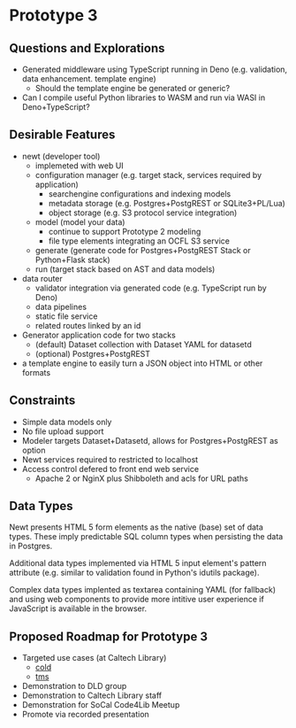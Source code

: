 
# Prototype 3

## Questions and Explorations

- Generated middleware using TypeScript running in Deno (e.g. validation, data enhancement. template engine)
  - Should the template engine be generated or generic?
- Can I compile useful Python libraries to WASM and run via WASI in Deno+TypeScript?

## Desirable Features

- newt (developer tool)
  - implemeted with web UI
  - configuration manager (e.g. target stack, services required by application)
    - searchengine configurations and indexing models
    - metadata storage (e.g. Postgres+PostgREST or SQLite3+PL/Lua)
    - object storage (e.g. S3 protocol service integration)
  - model (model your data)
    - continue to support Prototype 2 modeling
    - file type elements integrating an OCFL S3 service
  - generate (generate code for Postgres+PostgREST Stack or Python+Flask stack)
  - run (target stack based on AST and data models)
- data router 
  - validator integration via generated code (e.g. TypeScript run by Deno)
  - data pipelines
  - static file service
  - related routes linked by an id
- Generator application code for two stacks
  - (default) Dataset collection with Dataset YAML for datasetd
  - (optional) Postgres+PostgREST
- a template engine to easily turn a JSON object into HTML or other formats

## Constraints

- Simple data models only
- No file upload support
- Modeler targets Dataset+Datasetd, allows for Postgres+PostgREST as option
- Newt services required to restricted to localhost
- Access control defered to front end web service
  - Apache 2 or NginX plus Shibboleth and acls for URL paths

## Data Types

Newt presents HTML 5 form elements as the native (base) set of data types. These imply
predictable SQL column types when persisting the data in Postgres.

Additional data types implemented via HTML 5 input element's pattern attribute (e.g.
similar to validation found in Python's idutils package).

Complex data types implented as textarea containing YAML (for fallback) and using
web components to provide more intitive user experience if JavaScript is available
in the browser.


## Proposed Roadmap for Prototype 3

- Targeted use cases (at Caltech Library)
  - [cold](https://github.com/caltechlibrary/cold)
  - [tms](https://github.com/caltechlibrary/tms)
- Demonstration to DLD group
- Demonstration to Caltech Library staff
- Demonstration for SoCal Code4Lib Meetup
- Promote via recorded presentation
